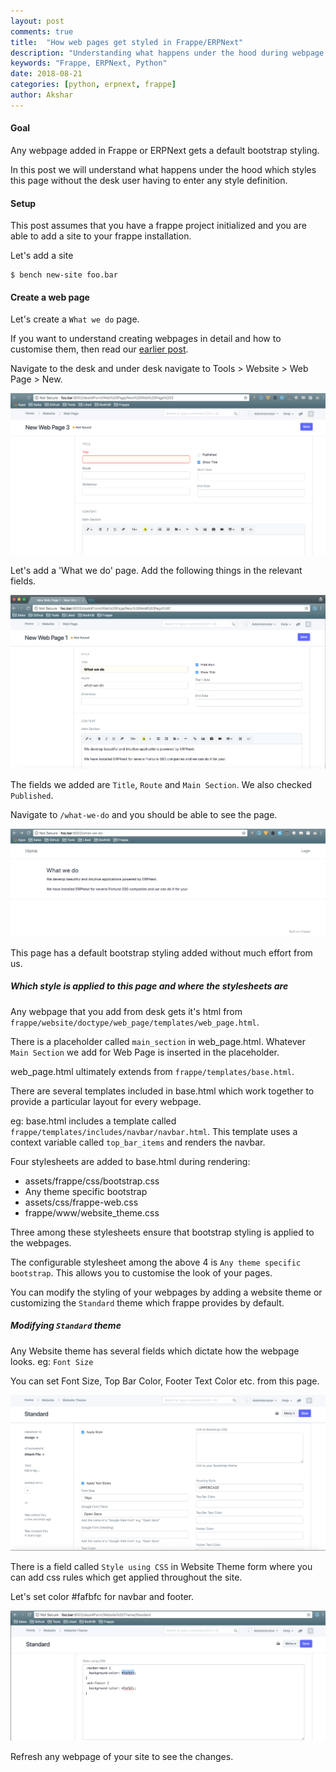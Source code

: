 ```yaml
---
layout: post
comments: true
title:  "How web pages get styled in Frappe/ERPNext"
description: "Understanding what happens under the hood during webpage render"
keywords: "Frappe, ERPNext, Python"
date: 2018-08-21
categories: [python, erpnext, frappe]
author: Akshar
---
```


#### Goal

Any webpage added in Frappe or ERPNext gets a default bootstrap styling.

In this post we will understand what happens under the hood which styles this page without the desk user having to enter any style definition.

#### Setup

This post assumes that you have a frappe project initialized and you are able to add a site to your frappe installation.

Let's add a site

    $ bench new-site foo.bar


#### Create a web page

Let's create a `What we do` page.

If you want to understand creating webpages in detail and how to customise them, then read our [earlier post](https://www.agiliq.com/blog/2018/08/frappe-static-webpages/).

Navigate to the desk and under desk navigate to Tools > Website > Web Page > New.

![](/assets/images/frappe/add-static-webpage.png)

Let's add a 'What we do' page. Add the following things in the relevant fields.

![](/assets/images/frappe/static-what-we-do.png)

The fields we added are `Title`, `Route` and `Main Section`. We also checked `Published`.

Navigate to `/what-we-do` and you should be able to see the page.

![](/assets/images/frappe/what-we-do.png)

This page has a default bootstrap styling added without much effort from us.

##### Which style is applied to this page and where the stylesheets are

Any webpage that you add from desk gets it's html from `frappe/website/doctype/web_page/templates/web_page.html`.

There is a placeholder called `main_section` in web_page.html. Whatever `Main Section` we add for Web Page is inserted in the placeholder.

web_page.html ultimately extends from `frappe/templates/base.html`.

There are several templates included in base.html which work together to provide a particular layout for every webpage.

eg: base.html includes a template called `frappe/templates/includes/navbar/navbar.html`. This template uses a context variable called `top_bar_items` and renders the navbar.

Four stylesheets are added to base.html during rendering:

* assets/frappe/css/bootstrap.css
* Any theme specific bootstrap
* assets/css/frappe-web.css
* frappe/www/website_theme.css

Three among these stylesheets ensure that bootstrap styling is applied to the webpages.

The configurable stylesheet among the above 4 is `Any theme specific bootstrap`. This allows you to customise the look of your pages.

You can modify the styling of your webpages by adding a website theme or customizing the `Standard` theme which frappe provides by default.

##### Modifying `Standard` theme

Any Website theme has several fields which dictate how the webpage looks. eg: `Font Size`

You can set Font Size, Top Bar Color, Footer Text Color etc. from this page.

![](/assets/images/frappe/website-theme.png)

There is a field called `Style using CSS` in Website Theme form where you can add css rules which get applied throughout the site.

Let's set color #fafbfc for navbar and footer.

![](/assets/images/frappe/website-theme-style-using-css.png)

Refresh any webpage of your site to see the changes.
